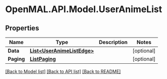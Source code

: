 # OpenMAL.API.Model.UserAnimeList
## Properties

Name | Type | Description | Notes
------------ | ------------- | ------------- | -------------
**Data** | [**List&lt;UserAnimeListEdge&gt;**](UserAnimeListEdge.md) |  | [optional] 
**Paging** | [**ListPaging**](ListPaging.md) |  | [optional] 

[[Back to Model list]](../README.md#documentation-for-models) [[Back to API list]](../README.md#documentation-for-api-endpoints) [[Back to README]](../README.md)

